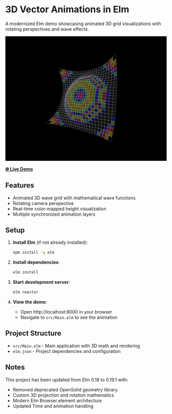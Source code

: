 # 3D Vector Animations in Elm

A modernized Elm demo showcasing animated 3D grid visualizations with rotating perspectives and wave effects.

[![3D Vector Animation Demo](demo-screenshot.png)](https://ninjaconcept.github.io/elm-vector-demo-1/)

**[🌐 Live Demo](https://ninjaconcept.github.io/elm-vector-demo-1/)**

## Features

- Animated 3D wave grid with mathematical wave functions
- Rotating camera perspective
- Real-time color-mapped height visualization
- Multiple synchronized animation layers

## Setup

1. **Install Elm** (if not already installed):
   ```bash
   npm install -g elm
   ```

2. **Install dependencies**:
   ```bash
   elm install
   ```

3. **Start development server**:
   ```bash
   elm reactor
   ```

4. **View the demo**:
   - Open http://localhost:8000 in your browser
   - Navigate to `src/Main.elm` to see the animation

## Project Structure

- `src/Main.elm` - Main application with 3D math and rendering
- `elm.json` - Project dependencies and configuration

## Notes

This project has been updated from Elm 0.18 to 0.19.1 with:
- Removed deprecated OpenSolid geometry library
- Custom 3D projection and rotation mathematics
- Modern Elm Browser.element architecture
- Updated Time and animation handling
